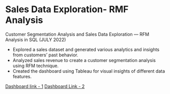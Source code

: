 # Sales Data Exploration- RMF Analysis
Customer Segmentation Analysis and Sales Data Exploration — RFM Analysis in SQL (JULY 2022)
- Explored a sales dataset and generated various analytics and insights from customers’ past behavior.
- Analyzed sales revenue to create a customer segmentation analysis using RFM technique.
- Created the dashboard using Tableau for visual insights of different data features.

[Dashboard link - 1](https://public.tableau.com/app/profile/piyush.kumar2579/viz/Sales_Dashboard_1_17275937421510/salesDash1)
[Dashboard Link - 2](https://public.tableau.com/app/profile/piyush.kumar2579/viz/Sales_Dashboard_2_17275938603400/SalesDash2)
